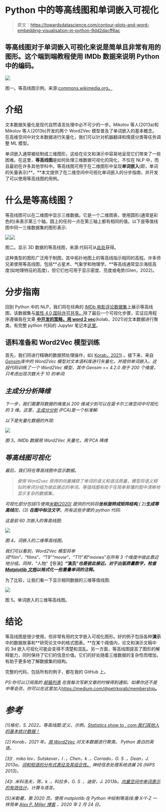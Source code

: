 # Python 中的等高线图和单词嵌入可视化

> 原文：<https://towardsdatascience.com/contour-plots-and-word-embedding-visualisation-in-python-9dd2dacff6ac>

## 等高线图对于单词嵌入可视化来说是简单且非常有用的图形。这个端到端教程使用 IMDb 数据来说明 Python 中的编码。

![](img/d3d8fb3e37ed576e6b01de356c337883.png)

图一。等高线图示例。来源:[commons.wikimedia.org。](https://commons.wikimedia.org/wiki/File:Plot_contour.png)

# 介绍

文本数据矢量化是现代自然语言处理中必不可少的一步。Mikolov 等人(2013a)和 Mikolov 等人(2013b)开发的两个 Word2Vec 模型普及了单词嵌入的基本概念。在高维空间中对文本数据进行矢量化，我们可以针对机器翻译和情感分类等任务调整 ML 模型。

单词嵌入通常被绘制成三维图形，这给在论文和演示中容易地呈现它们带来了一些困难。在这里，**等高线图**是如何处理三维数据可视化的简化，不仅在 NLP 中，而且最初在许多其他学科中。等高线图可用于在二维图形中呈现**单词嵌入**(即，单词的矢量表示)**。**本文提供了在二维空间中可视化单词嵌入的分步指南，并开发了可以使用等高线图的用例。

# 什么是等高线图？

等高线图可以在二维图中显示三维数据。它是一个二维图表，使用圆形(通常是彩色的)来表示第三个轴。圆上的任何一点在第三轴上都有相同的值。以下是等值线图中同一三维数据集的图形表示:

![](img/3e04ca70403e65e72d06f6411270a944.png)![](img/4f39a80080f61a3e3f65687dd4dfdb7b.png)

图二。显示 3D 数据的等高线图，来源:代码可从[此处](https://glowingpython.blogspot.com/2012/01/how-to-plot-two-variable-functions-with.html)获得。

这种类型的图形广泛用于制图，其中拓扑地图上的等高线指示相同的高程。许多师兄弟使用等高线图，包括**占星术、气象学和物理学。**等高线通常显示海拔高度(如地理特征的高度)，但它们也可用于显示密度、亮度或电势(Glen，2022)。

# 分步指南

回到 Python 中的 NLP，我们将在经典的 [IMDb 电影评论数据集](https://medium.com/r?url=https%3A%2F%2Fwww.tensorflow.org%2Fdatasets%2Fcatalog%2Fimdb_reviews)上展示等高线图，该数据集与[属性 4.0 国际许可共享。](https://creativecommons.org/licenses/by/4.0/)除了最后一个可视化步骤，实证应用程序遵循我在文章 [**中开发的策略，用 word 2 vec**](https://medium.com/python-in-plain-english/clustering-textual-data-with-word2vec-866dafbd213f)(kolab，2021)对文本数据进行聚类。有完整 python 代码的 Jupyter 笔记本[这里](https://github.com/PetrKorab/Contour-Plots-and-Word-Embedding-Visualisation-in-Python/blob/main/contour.ipynb)。

## **语料准备和** Word2Vec 模型训练

首先，我们将进行精确的数据预处理操作，如( [Korab，2021)](https://medium.com/python-in-plain-english/clustering-textual-data-with-word2vec-866dafbd213f) 。接下来，来自[*Gensim*](https://radimrehurek.com/gensim/models/word2vec.html)*库中的 Word2Vec 模型对文本语料库进行矢量化，并提供单词嵌入。这段代码训练了一个 Word2Vec 模型，其中 *Gensim == 4.2.0* 用于 200 个维度，只考虑出现次数大于 10 的单词:*

## *主成分分析降维*

*下一步，我们需要将数据的维度从 200 维减少到可以在笛卡尔三维空间中可视化的 3 维。这里，[主成分分析](https://www.javatpoint.com/principal-component-analysis) (PCA)是一个标准解:*

*以下是矢量化数据的外观:*

*![](img/2aca08aec064d0e0c8ea65b53fe52568.png)*

*图 3。IMDb 数据用 Word2Vec 矢量化，用 PCA 降维*

## *等高线图可视化*

*最后，我们将在等高线图中显示数据。*

> *使用 Word2vec 获得的向量捕获了单词的语义和语法质量，模型将语义相似的单词分组为彼此接近的单词。等值线图有助于在简单易懂的图中清晰地显示复杂的数据集。*

*可视化部分包括(1)使用[米勒(2020)](https://alex.miller.im/posts/contour-plots-in-python-matplotlib-x-y-z/) 提供的代码将**坐标旋转成矩阵结构**,( 2)**生成等高线**图，(3) **在图中标注文字**。所有这些步骤的 python 代码:*

*这是前 60 次嵌入的等高线图:*

*![](img/fd72e1de3fa74a6b5c4124d6e6174146.png)*

*图 4。词嵌入的二维等高线图。*

*我们可以看到，Word2Vec 模型将单词*“film”、“films”、“T9”*“movie”、“T11”和*“movies”*在所有 3 个维度中彼此靠近地分组。同样，*“人物”【导演】**“演员”*也是彼此接近。对于出版质量数字，检查 [Matplotlib 文档](https://matplotlib.org/stable/api/_as_gen/matplotlib.pyplot.annotate.html)以格式化一些重叠单词的注释。***

为了比较，让我们看一下显示相同数据的三维等值线图:

![](img/22ca872fada5cfc4c085977d9a826df0.png)

图 5。单词嵌入的三维等高线图。

# 结论

等高线图是很少使用，但非常有用的文字嵌入可视化图形。好的例子包括各种**演示**中的数据故事和**研究论文中的格式图表。**在某个阈值内，论文和演示文稿中的 3d 嵌入可视化可能会变得不清楚和混乱。另一方面，等高线图提高了图形的解释能力，同时保持了它们的信息价值。它们的好处随着三维数据的复杂性而增加，有助于更多地了解数据集的结构。

完整的代码，包括所有的例子，都在我的 GitHub 上。

*PS:你可以订阅我的* [*邮箱列表*](https://medium.com/subscribe/@petrkorab) *在我每次写新文章的时候得到通知。如果你还不是中等会员，你可以在这里加入*<https://medium.com/@petrkorab/membership>**。**

# *参考*

*[1]格伦，S. 2022。*等高线图:定义、示例。*[Statistics show to . com:我们其他人的基本统计数据！](https://www.statisticshowto.com/contour-plots/)*

*[2] Korab，2021 年。[用 Word2Vec](https://medium.com/python-in-plain-english/clustering-textual-data-with-word2vec-866dafbd213f) 对文本数据进行聚类。 *Python 直白的英语。**

*[3]t . miko lov，Sutskever，I .，Chen，k .，Corrado，G. S .，Dean，J. 2013a。[词和短语的分布式表征及其组合性。](https://proceedings.neurips.cc/paper/2013/hash/9aa42b31882ec039965f3c4923ce901b-Abstract.html) *神经信息处理系统进展 26* (NIPS 2013)。*

*[4]t .米科洛夫，陈，k .，科拉多，G. S .，迪安，J. 2013b。[向量空间中单词表示的有效估计](https://scholar.google.com/scholar?oi=bibs&cluster=7447715766504981253&btnI=1&hl=en)。*计算与语言。**

*[5]米勒著，第 2020 页。使用 matplotlib 在 Python 中绘制等高线:像 X-Y-Z 一样简单 [*Alex P. Miller 博客*](https://alex.miller.im/posts/contour-plots-in-python-matplotlib-x-y-z/) ，2020 年 2 月 24 日。*